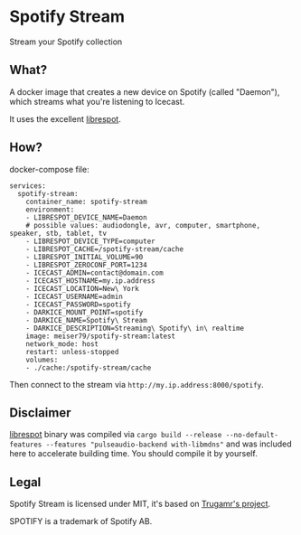 # Spotify Stream

Stream your Spotify collection

## What?

A docker image that creates a new device on Spotify (called "Daemon"), which streams what you're listening to Icecast.

It uses the excellent [librespot](https://github.com/librespot-org/librespot).

## How?

docker-compose file:
```
services:
  spotify-stream:
    container_name: spotify-stream
    environment:
    - LIBRESPOT_DEVICE_NAME=Daemon
    # possible values: audiodongle, avr, computer, smartphone, speaker, stb, tablet, tv
    - LIBRESPOT_DEVICE_TYPE=computer
    - LIBRESPOT_CACHE=/spotify-stream/cache
    - LIBRESPOT_INITIAL_VOLUME=90
    - LIBRESPOT_ZEROCONF_PORT=1234
    - ICECAST_ADMIN=contact@domain.com
    - ICECAST_HOSTNAME=my.ip.address
    - ICECAST_LOCATION=New\ York
    - ICECAST_USERNAME=admin
    - ICECAST_PASSWORD=spotify
    - DARKICE_MOUNT_POINT=spotify
    - DARKICE_NAME=Spotify\ Stream
    - DARKICE_DESCRIPTION=Streaming\ Spotify\ in\ realtime
    image: meiser79/spotify-stream:latest
    network_mode: host
    restart: unless-stopped
    volumes:
    - ./cache:/spotify-stream/cache
```

Then connect to the stream via `http://my.ip.address:8000/spotify`.

## Disclaimer

[librespot](https://github.com/librespot-org/librespot) binary was compiled via `cargo build --release --no-default-features --features "pulseaudio-backend with-libmdns"` and was included here to accelerate building time. You should compile it by yourself.

## Legal
Spotify Stream is licensed under MIT, it's based on [Trugamr's project](https://github.com/Trugamr/spotify-stream).

SPOTIFY is a trademark of Spotify AB.
